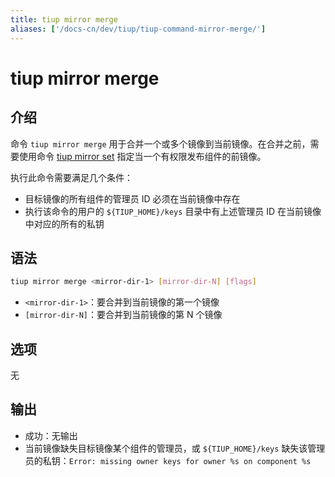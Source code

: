 ```yaml
---
title: tiup mirror merge
aliases: ['/docs-cn/dev/tiup/tiup-command-mirror-merge/']
---
```


# tiup mirror merge

## 介绍

命令 `tiup mirror merge` 用于合并一个或多个镜像到当前镜像。在合并之前，需要使用命令 [tiup mirror set](/tiup/tiup-command-mirror-set.md) 指定当一个有权限发布组件的前镜像。

执行此命令需要满足几个条件：

- 目标镜像的所有组件的管理员 ID 必须在当前镜像中存在
- 执行该命令的用户的 `${TIUP_HOME}/keys` 目录中有上述管理员 ID 在当前镜像中对应的所有的私钥

## 语法

```sh
tiup mirror merge <mirror-dir-1> [mirror-dir-N] [flags]
```

- `<mirror-dir-1>`：要合并到当前镜像的第一个镜像
- `[mirror-dir-N]`：要合并到当前镜像的第 N 个镜像

## 选项

无

## 输出

- 成功：无输出
- 当前镜像缺失目标镜像某个组件的管理员，或 `${TIUP_HOME}/keys` 缺失该管理员的私钥：`Error: missing owner keys for owner %s on component %s`